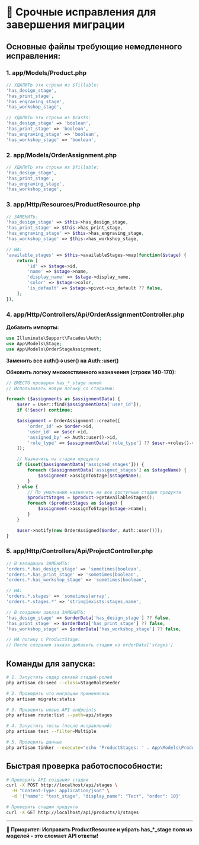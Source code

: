 # 🚨 Срочные исправления для завершения миграции

## Основные файлы требующие немедленного исправления:

### 1. app/Models/Product.php

```php
// УДАЛИТЬ эти строки из $fillable:
'has_design_stage',
'has_print_stage',
'has_engraving_stage',
'has_workshop_stage',

// УДАЛИТЬ эти строки из $casts:
'has_design_stage' => 'boolean',
'has_print_stage' => 'boolean',
'has_engraving_stage' => 'boolean',
'has_workshop_stage' => 'boolean',
```

### 2. app/Models/OrderAssignment.php

```php
// УДАЛИТЬ эти строки из $fillable:
'has_design_stage',
'has_print_stage',
'has_engraving_stage',
'has_workshop_stage',
```

### 3. app/Http/Resources/ProductResource.php

```php
// ЗАМЕНИТЬ:
'has_design_stage' => $this->has_design_stage,
'has_print_stage' => $this->has_print_stage,
'has_engraving_stage' => $this->has_engraving_stage,
'has_workshop_stage' => $this->has_workshop_stage,

// НА:
'available_stages' => $this->availableStages->map(function($stage) {
    return [
        'id' => $stage->id,
        'name' => $stage->name,
        'display_name' => $stage->display_name,
        'color' => $stage->color,
        'is_default' => $stage->pivot->is_default ?? false,
    ];
}),
```

### 4. app/Http/Controllers/Api/OrderAssignmentController.php

**Добавить импорты:**

```php
use Illuminate\Support\Facades\Auth;
use App\Models\Stage;
use App\Models\OrderStageAssignment;
```

**Заменить все auth()->user() на Auth::user()**

**Обновить логику множественного назначения (строки 140-170):**

```php
// ВМЕСТО проверки has_*_stage полей
// Использовать новую логику со стадиями:

foreach ($assignments as $assignmentData) {
    $user = User::find($assignmentData['user_id']);
    if (!$user) continue;

    $assignment = OrderAssignment::create([
        'order_id' => $order->id,
        'user_id' => $user->id,
        'assigned_by' => Auth::user()->id,
        'role_type' => $assignmentData['role_type'] ?? $user->roles()->first()?->name,
    ]);

    // Назначить на стадии продукта
    if (isset($assignmentData['assigned_stages'])) {
        foreach ($assignmentData['assigned_stages'] as $stageName) {
            $assignment->assignToStage($stageName);
        }
    } else {
        // По умолчанию назначить на все доступные стадии продукта
        $productStages = $product->getAvailableStages();
        foreach ($productStages as $stage) {
            $assignment->assignToStage($stage->name);
        }
    }

    $user->notify(new OrderAssigned($order, Auth::user()));
}
```

### 5. app/Http/Controllers/Api/ProjectController.php

```php
// В валидации ЗАМЕНИТЬ:
'orders.*.has_design_stage' => 'sometimes|boolean',
'orders.*.has_print_stage' => 'sometimes|boolean',
'orders.*.has_workshop_stage' => 'sometimes|boolean',

// НА:
'orders.*.stages' => 'sometimes|array',
'orders.*.stages.*' => 'string|exists:stages,name',

// В создании заказа ЗАМЕНИТЬ:
'has_design_stage' => $orderData['has_design_stage'] ?? false,
'has_print_stage' => $orderData['has_print_stage'] ?? false,
'has_workshop_stage' => $orderData['has_workshop_stage'] ?? false,

// НА логику с ProductStage:
// После создания заказа добавить стадии из orderData['stages']
```

## Команды для запуска:

```bash
# 1. Запустить сидер связей стадий-ролей
php artisan db:seed --class=StageRoleSeeder

# 2. Проверить что миграции применились
php artisan migrate:status

# 3. Проверить новые API endpoints
php artisan route:list --path=api/stages

# 4. Запустить тесты (после исправлений)
php artisan test --filter=Multiple

# 5. Проверить данные
php artisan tinker --execute="echo 'ProductStages: ' . App\Models\ProductStage::count();"
```

## Быстрая проверка работоспособности:

```bash
# Проверить API создания стадии
curl -X POST http://localhost/api/stages \
  -H "Content-Type: application/json" \
  -d '{"name": "test_stage", "display_name": "Тест", "order": 10}'

# Проверить стадии продукта
curl -X GET http://localhost/api/products/1/stages
```

---

**🎯 Приоритет: Исправить ProductResource и убрать has\_\*\_stage поля из моделей - это сломает API ответы!**
